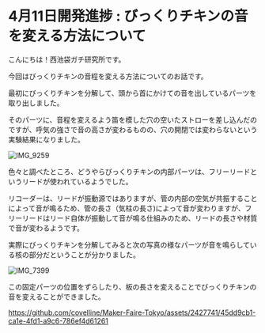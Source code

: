 # 4月11日開発進捗 : びっくりチキンの音を変える方法について

こんにちは！西池袋ガチ研究所です。

今回はびっくりチキンの音程を変える方法についてのお話です。

最初にびっくりチキンを分解して、頭から首にかけての音を出しているパーツを取り出しました。

そのパーツに、音程を変えるよう笛を模した穴の空いたストローを差し込んだのですが、呼気の強さで音の高さが変わるものの、穴の開閉では変わらないという実験結果になりました。

![IMG_9259](https://github.com/covelline/Maker-Faire-Tokyo/assets/2427741/5f4b954d-6d2f-45c8-8f39-6d3cd8ff0557)

色々と調べたところ、どうやらびっくりチキンの内部パーツは、フリーリードというリードが使われているようでした。

リコーダーは、リードが振動源ではありますが、管の内部の空気が共振することによって音が鳴るため、管の長さ（気柱の長さ)によって音が変わりますが、フリーリードはリード自体が振動して音が鳴る仕組みのため、リードの長さや材質で音が変わるようです。

実際にびっくりチキンを分解してみると次の写真の様なパーツが音を鳴らしている核の部分だということが分かりました。

![IMG_7399](https://github.com/covelline/Maker-Faire-Tokyo/assets/2427741/caf30f96-7a67-402a-97c4-a40a8a985b49)

この固定パーツの位置をずらしたり、板の長さを変えることでびっくりチキンの音を変えることができました。

https://github.com/covelline/Maker-Faire-Tokyo/assets/2427741/45dd9cb1-ca1e-4fd1-a9c6-786ef4d61261


